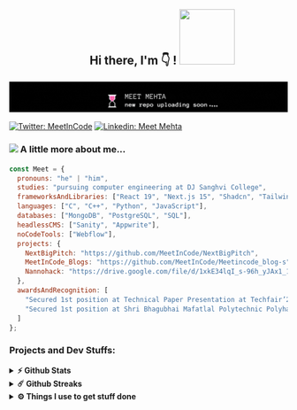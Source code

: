  <div align="center">
	 <h2>&nbsp;&nbsp&nbsp;&nbsp;&nbsp;&nbsp;&nbsp;&nbsp;&nbsp; Hi there, I'm 👇 ! <img src="https://octodex.github.com/images/daftpunktocat-guy.gif" width="100" height="100"> </h2>
 </div>

![](https://github.com/MeetInCode/MeetInCode/blob/bb2f437658a14126c2dfdd6ccedd7ab651c3239f/mygif.gif)

<!--profilelinks--https://dev.to/envoy_/150-badges-for-github-pnk#social-->
[![Twitter: MeetInCode](https://img.shields.io/twitter/follow/MeetInCode?style=social)](https://twitter.com/MeetInCode)
[![Linkedin: Meet Mehta](https://img.shields.io/badge/-thaianebraga-blue?style=flat-square&logo=Linkedin&logoColor=white&link=https://www.linkedin.com/in/thaianebraga/)](https://www.linkedin.com/in/meetmehta115/)

<!--profilelinks---->

### <img src="https://media.giphy.com/media/VgCDAzcKvsR6OM0uWg/giphy.gif" width="50"> A little more about me...  

```javascript
const Meet = {
  pronouns: "he" | "him",
  studies: "pursuing computer engineering at DJ Sanghvi College",
  frameworksAndLibraries: ["React 19", "Next.js 15", "Shadcn", "Tailwind CSS"],
  languages: ["C", "C++", "Python", "JavaScript"],
  databases: ["MongoDB", "PostgreSQL", "SQL"],
  headlessCMS: ["Sanity", "Appwrite"],
  noCodeTools: ["Webflow"],
  projects: {
    NextBigPitch: "https://github.com/MeetInCode/NextBigPitch",
    MeetInCode_Blogs: "https://github.com/MeetInCode/Meetincode_blog-s",
    Nannohack: "https://drive.google.com/file/d/1xkE34lqI_s-96h_yJAx1_1Y1j7CXiouk/view?usp=sharing"
  },
  awardsAndRecognition: [
    "Secured 1st position at Technical Paper Presentation at Techfair’24",
    "Secured 1st position at Shri Bhagubhai Mafatlal Polytechnic Polyhacks 1.0 Hackathon"
  ]
};

```

### Projects and Dev Stuffs:

<details>
  <summary><b>⚡ Github Stats</b></summary>

  <br />
  
<div align="center">
<p>&nbsp;<img align="center" src="https://github-readme-stats.vercel.app/api?username=MeetInCode&show_icons=true&theme=highcontrast&locale=en" alt="MeetInCode" /></p>
	 <img align="center" src="https://github-readme-stats.vercel.app/api/top-langs?username=MeetInCode&show_icons=true&theme=highcontrast&locale=en&layout=compact" alt="MeetInCode" />
  <br />
</div>

 
 
</details>

<details>
  <summary><b>☄️ Github Streaks</b></summary>

 <div align="center">
  <img src="https://github-readme-streak-stats.herokuapp.com/?user=MeetInCode&theme=highcontrast" alt="MeetInCode" />
	 <br/>
<img src="https://github.com/MeetInCode/MeetInCode/blob/output/github-contribution-grid-snake.svg" />
  
</div>

</details>

<details>
  <br />
  <summary><b>⚙️ Things I use to get stuff done</b></summary>
  	<ul>
  	    <li><b>OS:</b>WIN 10</li>
	    <li><b>Laptop: </b>Asus X555DA</li>
  	    <li><b>Browser: </b> Chrome & Opera</li>
	    <li><b>Terminal: </b> Git bash & cmd</li>
	    <li><b>Code Editor:</b> VSCode - The best editor out there</li>
 	    <li><b>Other Tools:</b>WSL, Postman, LunaTasks, chatgpt (obviously)</li>
	</ul>
</details>


#
